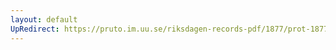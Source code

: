 ```yaml
---
layout: default
UpRedirect: https://pruto.im.uu.se/riksdagen-records-pdf/1877/prot-1877--ak--017.pdf
---
```

